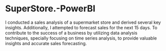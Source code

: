 # SuperStore.-PowerBI
 I conducted a sales analysis of a supermarket store and derived several key insights. Additionally, I attempted to forecast sales for the next 15 days.
To contribute to the success  of a business by utilizing data analysis techniques, specially focusing on time series analysis, to provide valuable insights and accurate sales forecasting.
